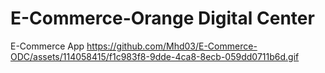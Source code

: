 # E-Commerce-Orange Digital Center
E-Commerce App 
https://github.com/Mhd03/E-Commerce-ODC/assets/114058415/f1c983f8-9dde-4ca8-8ecb-059dd0711b6d.gif

